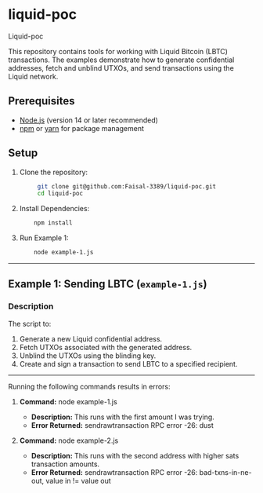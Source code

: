 # liquid-poc
Liquid-poc

This repository contains tools for working with Liquid Bitcoin (LBTC) transactions. The examples demonstrate how to generate confidential addresses, fetch and unblind UTXOs, and send transactions using the Liquid network.

## Prerequisites

- [Node.js](https://nodejs.org/) (version 14 or later recommended)
- [npm](https://www.npmjs.com/) or [yarn](https://yarnpkg.com/) for package management

## Setup

1. Clone the repository:
   ```bash
        git clone git@github.com:Faisal-3389/liquid-poc.git
        cd liquid-poc
   ```

2.	Install Dependencies:
    ```bash
        npm install
    ```

3.	Run Example 1:
    ```bash
        node example-1.js
    ```
---

## Example 1: Sending LBTC (`example-1.js`)

### Description

The script to:
1. Generate a new Liquid confidential address.
2. Fetch UTXOs associated with the generated address.
3. Unblind the UTXOs using the blinding key.
4. Create and sign a transaction to send LBTC to a specified recipient.

---

Running the following commands results in errors:

1. **Command:** node example-1.js
   - **Description:** This runs with the first amount I was trying.
   - **Error Returned:** sendrawtransaction RPC error -26: dust

2. **Command:** node example-2.js
   - **Description:** This runs with the second address with higher sats transaction amounts.
   - **Error Returned:** sendrawtransaction RPC error -26: bad-txns-in-ne-out, value in != value out
